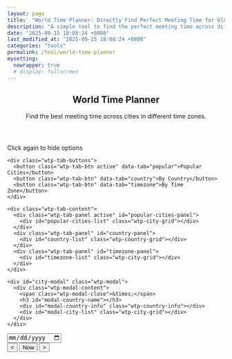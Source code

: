 ```yaml
---
layout: page
title:  "World Time Planner: Directly Find Perfect Meeting Time for Global Team"
description: "A simple tool to find the perfect meeting time across different time zones. Select cities or timezones and visualize the time overlap."
date: "2025-09-15 18:08:24 +0800"
last_modified_at: "2025-09-15 18:08:24 +0800"
categories: "tools"
permalink: /tool/world-time-planner
mysetting:
  nowrapper: true
  # display: fullscreen
---
```


<link rel="stylesheet" href="/assets/css/world-time-planner.css?v=11">

<div id="world-time-planner-app">
  <header class="wtp-header">
    <h2>World Time Planner</h2>
    <p>Find the best meeting time across cities in different time zones.</p>
  </header>

  <div class="wtp-selectors-container">
    <div class="wtp-tab-hint" id="wtp-tab-hint">
      Click again to hide options
    </div>
    
    <div class="wtp-tab-buttons">
      <button class="wtp-tab-btn active" data-tab="popular">Popular Cities</button>
      <button class="wtp-tab-btn" data-tab="country">By Country</button>
      <button class="wtp-tab-btn" data-tab="timezone">By Time Zone</button>
    </div>
    
    <div class="wtp-tab-content">
      <div class="wtp-tab-panel active" id="popular-cities-panel">
        <div id="popular-cities-list" class="wtp-city-grid"></div>
      </div>
      <div class="wtp-tab-panel" id="country-panel">
        <div id="country-list" class="wtp-country-grid"></div>
      </div>
      <div class="wtp-tab-panel" id="timezone-panel">
        <div id="timezone-list" class="wtp-city-grid"></div>
      </div>
    </div>
    
    <div id="city-modal" class="wtp-modal">
      <div class="wtp-modal-content">
        <span class="wtp-modal-close">&times;</span>
        <h3 id="modal-country-name"></h3>
        <div id="modal-country-info" class="wtp-country-info"></div>
        <div id="modal-city-list" class="wtp-city-grid"></div>
      </div>
    </div>
  </div>

  <div id="wtp-timeline-container" class="wtp-timeline-container">
    <div class="wtp-timeline-header">
      <div class="wtp-date-controls">
        <div id="wtp-date-buttons"></div>
        <input type="date" id="wtp-date-picker">
      </div>
      <div class="wtp-time-nav-controls">
        <button id="wtp-scroll-left-btn" title="Scroll left">&lt;</button>
        <button id="wtp-now-btn" title="Go to current time">Now</button>
        <button id="wtp-scroll-right-btn" title="Scroll right">&gt;</button>
      </div>
    </div>
    <div id="wtp-rows-wrapper" style="position: relative;">
        <div id="wtp-time-rows"></div>
        <div id="wtp-time-selector" style="display: none;"></div>
    </div>
  </div>

</div>

<template id="wtp-timeline-row-template">
  <div class="wtp-timeline-row">
    <div class="wtp-timezone-info">
      <button class="wtp-remove-btn">&times;</button>
      <div class="wtp-city"></div>
      <div class="wtp-current-time"></div>
    </div>
    <div class="wtp-timeline-track">
      <div class="wtp-hover-time-label"></div>
    </div>
  </div>
</template>

<script src="/assets/js/world-time-planner.js?v=11"></script>